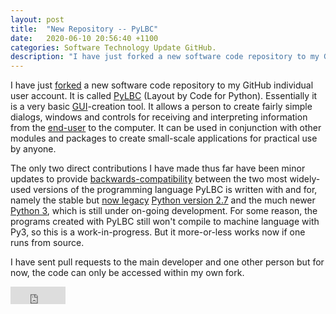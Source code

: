 ```yaml
---
layout: post
title:  "New Repository -- PyLBC"
date:   2020-06-10 20:56:40 +1100
categories: Software Technology Update GitHub.
description: "I have just forked a new software code repository to my GitHub individual user account.  It is called PyLBC (Layout by Code for Python).  Essentially it is a very basic..."
---
```


I have just [forked](https://help.github.com/en/github/getting-started-with-github/github-glossary#fork) a new software code repository to my GitHub individual user account.  It is called [PyLBC](https://github.com/njsch/pyLbc) (Layout by Code for Python).  Essentially it is a very basic [GUI](https://faculty.ist.psu.edu/jjansen/academic/pubs/chi.html)-creation tool.  It allows a person to create fairly simple dialogs, windows and controls for receiving and interpreting information from the [end-user](https://techterms.com/definition/enduser) to the computer.  It can be used in conjunction with other modules and packages to create small-scale applications for practical use by anyone.

The only two direct contributions I have made thus far have been minor updates to  provide [backwards-compatibility](https://www.w3.org/People/Bos/DesignGuide/compatibility.html) between the two most widely-used versions of the programming language PyLBC is written with and for, namely the stable but [now legacy](https://pythonclock.org/) [Python version 2.7](https://legacy.python.org/download/releases/2.7/) and the much newer [Python 3](https://www.python.org/downloads/release/python-375/), which is still under on-going development.  For some reason, the programs created with PyLBC still won't compile to machine language with Py3, so this is a work-in-progress.  But it more-or-less works now if one runs from source.

I have sent pull requests to the main developer and one other person but for now, the code can only be accessed within my own fork.

<iframe src="https://www.facebook.com/plugins/share_button.php?href=https%3A%2F%2Fnjsch.github.io%2Fsoftware%2Ftechnology%2Fupdate%2Fgithub2020%2F06%2F10%2Fnew-repo-pylbc.html%23gsc.tab%3D0&layout=button_count&size=large&width=88&height=28&appId" width="88" height="28" style="border:none;overflow:hidden" scrolling="no" frameborder="0" allowTransparency="true" allow="encrypted-media"></iframe>